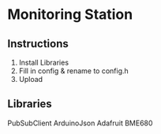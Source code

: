 
# Monitoring Station

## Instructions

1. Install Libraries
2. Fill in config & rename to config.h
3. Upload

## Libraries

PubSubClient
ArduinoJson
Adafruit BME680
